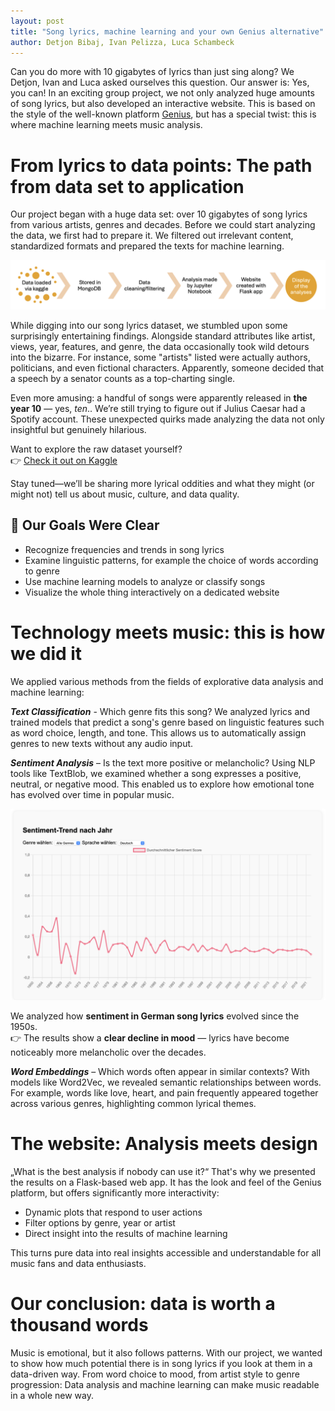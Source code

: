 ```yaml
---
layout: post
title: "Song lyrics, machine learning and your own Genius alternative"
author: Detjon Bibaj, Ivan Pelizza, Luca Schambeck
---
```



Can you do more with 10 gigabytes of lyrics than just sing along? We Detjon, Ivan and Luca asked ourselves this question. Our answer is: Yes, you can! In an exciting group project, we not only analyzed huge amounts of song lyrics, but also developed an interactive website. This is based on the style of the well-known platform [Genius](https://genius.com), but has a special twist: this is where machine learning meets music analysis.

# From lyrics to data points: The path from data set to application

Our project began with a huge data set: over 10 gigabytes of song lyrics from various artists, genres and decades. Before we could start analyzing the data, we first had to prepare it. We filtered out irrelevant content, standardized formats and prepared the texts for machine learning.

<p style="text-align: left;">
<img src="/assets/img/2025-06-01-group11-LID-Workflow.png" width="700" alt="Core Concept">
</p> 

While digging into our song lyrics dataset, we stumbled upon some surprisingly entertaining findings. Alongside standard attributes like artist, views, year, features, and genre, the data occasionally took wild detours into the bizarre. For instance, some "artists" listed were actually authors, politicians, and even fictional characters. Apparently, someone decided that a speech by a senator counts as a top-charting single.

Even more amusing: a handful of songs were apparently released in **the year 10** — yes, *ten*.. We’re still trying to figure out if Julius Caesar had a Spotify account. These unexpected quirks made analyzing the data not only insightful but genuinely hilarious. 

Want to explore the raw dataset yourself?  
👉 [Check it out on Kaggle](https://www.kaggle.com/datasets/carlosgdcj/genius-song-lyrics-with-language-information)

Stay tuned—we’ll be sharing more lyrical oddities and what they might (or might not) tell us about music, culture, and data quality.


## 🎯 Our Goals Were Clear

- Recognize frequencies and trends in song lyrics
- Examine linguistic patterns, for example the choice of words according to genre
- Use machine learning models to analyze or classify songs
- Visualize the whole thing interactively on a dedicated website


# Technology meets music: this is how we did it


We applied various methods from the fields of explorative data analysis and machine learning:

***Text Classification*** - Which genre fits this song?
We analyzed lyrics and trained models that predict a song's genre based on linguistic features such as word choice, length, and tone. This allows us to automatically assign genres to new texts without any audio input.

***Sentiment Analysis*** – Is the text more positive or melancholic?
Using NLP tools like TextBlob, we examined whether a song expresses a positive, neutral, or negative mood. This enabled us to explore how emotional tone has evolved over time in popular music.

<p align="center">
<img src="/assets/img/2025-06-01-group11-LID-sentiment.png" width="700" alt="Core Concept">
</p>

We analyzed how **sentiment in German song lyrics** evolved since the 1950s.  
👉 The results show a **clear decline in mood** — lyrics have become noticeably more melancholic over the decades.


***Word Embeddings*** – Which words often appear in similar contexts?
With models like Word2Vec, we revealed semantic relationships between words. For example, words like love, heart, and pain frequently appeared together across various genres, highlighting common lyrical themes.


# The website: Analysis meets design


„What is the best analysis if nobody can use it?“ That's why we presented the results on a Flask-based web app. It has the look and feel of the Genius platform, but offers significantly more interactivity:

- Dynamic plots that respond to user actions
- Filter options by genre, year or artist
- Direct insight into the results of machine learning

This turns pure data into real insights accessible and understandable for all music fans and data enthusiasts.


# Our conclusion: data is worth a thousand words


Music is emotional, but it also follows patterns. With our project, we wanted to show how much potential there is in song lyrics if you look at them in a data-driven way. From word choice to mood, from artist style to genre progression: Data analysis and machine learning can make music readable in a whole new way. 
